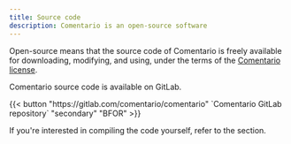 ```yaml
---
title: Source code
description: Comentario is an open-source software
---
```


Open-source means that the source code of Comentario is freely available for downloading, modifying, and using, under the terms of the [Comentario license](license).

Comentario source code is available on GitLab.

<p>
{{< button "https://gitlab.com/comentario/comentario" `<i class="fab fa-gitlab me-1"></i>Comentario GitLab repository` "secondary" "BFOR" >}}
</p>

If you're interested in compiling the code yourself, refer to the [](/getting-started/installation/building) section.
